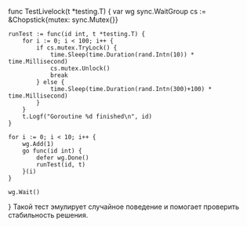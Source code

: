 func TestLivelock(t *testing.T) {
    var wg sync.WaitGroup
    cs := &Chopstick{mutex: sync.Mutex{}}

    runTest := func(id int, t *testing.T) {
        for i := 0; i < 100; i++ {
            if cs.mutex.TryLock() {
                time.Sleep(time.Duration(rand.Intn(10)) * time.Millisecond)
                cs.mutex.Unlock()
                break
            } else {
                time.Sleep(time.Duration(rand.Intn(300)+100) * time.Millisecond)
            }
        }
        t.Logf("Goroutine %d finished\n", id)
    }

    for i := 0; i < 10; i++ {
        wg.Add(1)
        go func(id int) {
            defer wg.Done()
            runTest(id, t)
        }(i)
    }

    wg.Wait()
}
Такой тест эмулирует случайное поведение и помогает проверить стабильность решения.
